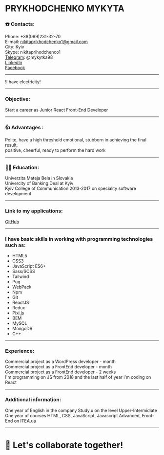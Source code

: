 # PRYKHODCHENKO MYKYTA
  
### ☎️ Contacts:  
  
Phone:     +38(099)231-32-70  
E-mail:    nikitaprikhodchenko1@gmail.com  
City:      Kyiv  
Skype:     nikitaprihodchenco1  
[Telegram](https://t.me/mykytka98): @mykytka98  
[LinkedIn](https://www.linkedin.com/in/mykytaprykhodchenko)  
[Facebook](https://facebook.com/mykyta.prykhodchenko)  

* * *   

!I have electricity!

* * *   

### Objective:  
  
Start a career as Junior React Front-End Developer  

* * *   

### 👍 Advantages :  
  
Polite, have a high threshold emotional, stubborn in achieving the final result,  
positive, cheerful, ready to perform the hard work  

* * *   

### 👨‍🎓 Education:  
  
Univerzita Mateja Bela in Slovakia  
Univercity of Banking Deal at Kyiv  
Kyiv College of Communication 2013-2017 on speciality software development  

* * *   

### Link to my applications:  
  
[GitHub](https://github.com/prykhodchenkomykyta)  

* * *   

### I have basic skills in working with programming technologies such as:  
  
* HTML5  
* CSS3  
* JavaScript ES6+  
* Sass/SCSS  
* Tailwind  
* Pug  
* WebPack  
* Npm  
* Git  
* ReactJS  
* Redux  
* Pixi.js  
* BEM  
* MySQL  
* MongoDB  
* С++  

* * *   

### Experience:  
  
Commercial project as a WordPress developer - month  
Commercial project as a FrontEnd developer - month  
Commercial project as a FrontEnd developer - 2 weeks  
I'm programming on JS from 2018 and the last half of year i'm coding on React  

* * *   

### Additional information:  
  
One year of English in the company Study.u on the level Upper-Intermidiate  
One year of courses HTML, CSS, JavaScript, Javascript Advanced, Front-End on ITEA.ua

* * *   

# 🤝 Let's collaborate together!
